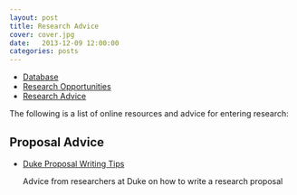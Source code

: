 ```yaml
---
layout: post
title: Research Advice
cover: cover.jpg
date:   2013-12-09 12:00:00
categories: posts
---
```


- [Database](/database/)
- [Research Opportunities](/research_opportunities/)
- [Research Advice](/research_advice/)

The following is a list of online resources and advice for entering research:


## Proposal Advice
* [Duke Proposal Writing Tips](http://undergraduateresearch.duke.edu/started/writing-research-proposals)

	Advice from researchers at Duke on how to write a research proposal